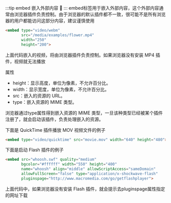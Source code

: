  
:::tip embed 嵌入外部内容 :cherries:
:::
embed标签用于嵌入外部内容，这个外部内容通常由浏览器插件负责控制。由于浏览器的默认插件都不一致，很可能不是所有浏览器的用户都能访问这部分内容，建议谨慎使用

```html
<embed type="video/webm"
       src="/media/examples/flower.mp4"
       width="250"
       height="200">
```
上面代码嵌入的视频，将由浏览器插件负责控制。如果浏览器没有安装 MP4 插件，视频就无法播放

属性

+ height：显示高度，单位为像素，不允许百分比。
+ width：显示宽度，单位为像素，不允许百分比。
+ src：嵌入的资源的 URL。
+ type：嵌入资源的 MIME 类型。

浏览器通过type属性得到嵌入资源的 MIME 类型，一旦该种类型已经被某个插件注册了，就会启动该插件，负责处理嵌入的资源。

下面是 QuickTime 插件播放 MOV 视频文件的例子
```html
<embed type="video/quicktime" src="movie.mov" width="640" height="480">
```

下面是启动 Flash 插件的例子
```html
<embed src="whoosh.swf" quality="medium"
       bgcolor="#ffffff" width="550" height="400"
       name="whoosh" align="middle" allowScriptAccess="sameDomain"
       allowFullScreen="false" type="application/x-shockwave-flash"
       pluginspage="http://www.macromedia.com/go/getflashplayer">
```
上面代码中，如果浏览器没有安装 Flash 插件，就会提示去pluginspage属性指定的网址下载